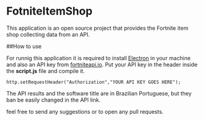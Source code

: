 # FotniteItemShop

This application is an open source project that provides the Fortnite item shop collecting data from an API.

##How to use

For runnig this application it is required to install [Electron](https://www.electronjs.org/) in your machine and also an API key from [fortniteapi.io](https://fortniteapi.io/).
Put your API key in the header inside the **script.js** file and compile it.

```
http.setRequestHeader("Authorization","YOUR API KEY GOES HERE");
```

The API results and the software title are in Brazilian Portuguese, but they ban be easily changed in the API link.

feel free to send any suggestions or to open any pull requests.
